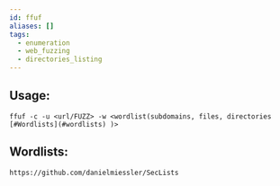 ```yaml
---
id: ffuf
aliases: []
tags:
  - enumeration
  - web_fuzzing
  - directories_listing
---
```


## Usage:

`ffuf -c -u <url/FUZZ> -w <wordlist(subdomains, files, directories [#Wordlists](#wordlists) )>` 

## Wordlists:
`https://github.com/danielmiessler/SecLists` 
